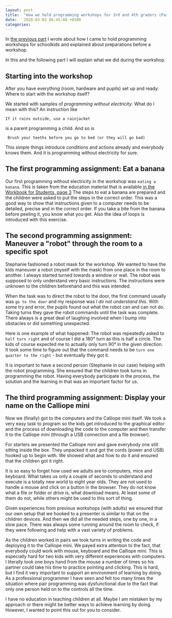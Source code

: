 ```yaml
---
layout: post
title:  "How we held programming workshops for 3rd and 4th graders (Part II)"
date:   2020-03-02 08:45:00 +0100
categories: 
---
```


In [the previous part](2020-02-28-calliope_workshop_part_I.markdown) I wrote about how I came to hold programming 
workshops for schoolkids and explained about preparations before a workshop.

In this and the following part I will explain what we did during the workshop.

## Starting into the workshop

After you have everything (room, hardware and pupils) set up and ready: Where to start with the workshop itself?

We started with samples of _programming without electricity_. What do I mean with this?
An instruction like 

    If it rains outside, use a rainjacket
    
is a parent programming a child. And so is

     Brush your teeths before you go to bed (or they will go bad)
     
This simple things introduce conditions and actions already and everybody knows them. 
And it is programming without electricity for sure.

## The first programming assignment: Eat a banana

Our first programming without electricity in the workshop was ``eating a banana``. This is
taken from the education material that is available [in the Workbook for Students, page 3](https://calliope.cc/en/school/didactic-material)
The steps to eat a banana are prepared and the children were asked to put the steps in the correct order.
This was a good way to show that instructions given to a computer needs to be detailed, precise and in the correct order. 
If you take a bite from the banana before peeling it, you know what you get. Also the idea of loops is introduced 
with this exercise.

## The second programming assignment: Maneuver a "robot" through the room to a specific spot

Stephanie fashioned a robot mask for the workshop. We wanted to have the kids maneuver a robot (myself with the mask)
from one place in the room to another. I always started turned towards a window or wall. The robot was supposed to
only understand very basic instructions. 
The instructions were unknown to the children beforehand and this was intended.

When the task was to direct the robot to the door, the first command usually was ``go to the door`` and my response
was *I do not understand this*. With some try and error, the pupils found out what the robot can and can not do. Taking
turns they gave the robot commands until the task was complete. There always is a great deal of laughing involved when I 
bump into obstacles or did something unexpected. 

Here is one example of what happened: The robot was repeatedly asked to ``half turn right`` and of course I did a 180° turn 
as this is half a circle. The kids of course expected me to actually only turn 90° in the given direction. It took
some time to figure out that the command needs to be ``turn one quarter to the right`` - but eventually they got it.

It is important to have a second person (Stephanie in our case) helping with the robot programming. She ensured that
the children took turns in programming the robot. Having everybody participate in the process, the solution and the 
learning in that was an important factor for us.

## The third programming assignment: Display your name on the Calliope mini

Now we (finally) got to the computers and the Calliope mini itself. We took a very easy task to
program so the kids get introduced to the graphical editor and the process of downloading the code
to the computer and then transfer it to the Calliope mini (through a USB connection and a file browser).

For starters we presented the Calliope mini and gave everybody one still sitting inside the box. They unpacked it 
and got the cords (power and USB) hooked up to begin with. We showed what and how to do it and ensured
that the children got it right.

It is so easy to forget how used we adults are to computers, mice and keyboard. What takes us only a couple
of seconds to understand and execute is a totally new world to eight year olds. They are not used to handle a mouse
and click on a button in the browser. They do not know what a file or folder or drive is, what download means.
At least some of them do not, while others might be used to this sort of thing.

Given experiences from previous workshops (with adults) we ensured that our own setup that we hooked to a presenter
is similar to that on the children devices. And then we did all the needed steps, one by one, in a slow pace. 
There was always some running around the room to check, if they were following and help with a vast variety of problems.

As the children worked in pairs we took turns in writing the code and deploying it to the Calliope mini. 
We payed extra attention to the fact, that everybody could work with mouse, keyboard and the Calliope mini.
This is especially hard for two kids with very different experiences with computers. I literally took one boys
hand from the mouse a number of times so his partner could take his time to practice pointing and clicking.
This is hard, but I find it very important to support an environment of learning by doing. As a professional 
programmer I have seen and felt too many times the situation where pair programming was dysfunctional due to
the fact that only one person held on to the controls all the time.

I have no education in teaching children at all. Maybe I am mistaken by my approach or there might be better ways
to achieve learning by doing. However, I wanted to point this out for you to consider.
